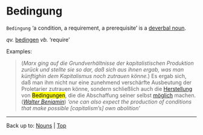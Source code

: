 # Bedingung

`Bedingung` ‘a condition, a requirement, a prerequisite’ is a [deverbal noun](../../deverbalNouns.md).

*qv.* [bedingen](../../../verbs/b/be/bedingen.md) *vb.* ‘require’

Examples:

> (*Marx ging auf die Grundverhältnisse der kapitalistischen Produktion zurück und stellte sie so dar, daß sich aus ihnen ergab, was man künftighin dem Kapitalismus noch zutrauen könne.*) Es ergab sich, daß man ihm nicht nur eine zunehmend verschärfte Ausbeutung der Proletarier zutrauen könne, sondern schließlich auch die [Herstellung](../../h/he/Herstellung.md) von <mark>Bedingungen</mark>, die die Abschaffung seiner selbst [möglich](../../../adjectives/m/moe/moeglich.md) machen. (*[Walter Benjamin](../../../texts/WalterBenjamin/DasKunstWerk.md)*) *‘one can also expect the production of conditions that make possible \[capitalism’s\] own abolition’*

----

Back up to: [Nouns](../../index.md) | [Top](../../../index.md)
